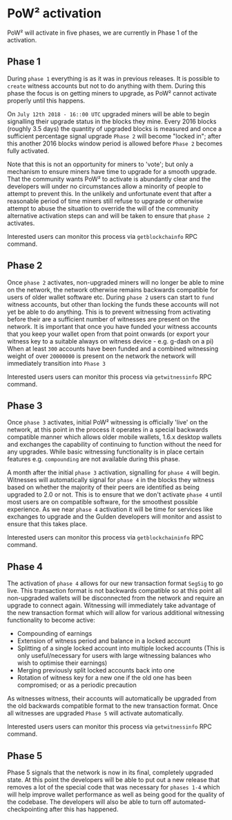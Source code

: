 PoW² activation
======
PoW² will activate in five phases, we are currently in Phase 1 of the activation.


Phase 1
-----
During `phase 1` everything is as it was in previous releases. It is possible to `create` witness accounts but not to do anything with them.
During this phase the focus is on getting miners to upgrade, as PoW² cannot activate properly until this happens.

On `July 12th 2018 - 16::00 UTC` upgraded miners will be able to begin signalling their upgrade status in the blocks they mine.
Every 2016 blocks (roughly 3.5 days) the quantity of upgraded blocks is measured and once a sufficient percentage signal upgrade `Phase 2` will become "locked in"; after this another 2016 blocks window period is allowed before `Phase 2` becomes fully activated.

Note that this is not an opportunity for miners to 'vote'; but only a mechanism to ensure miners have time to upgrade for a smooth upgrade. That the community wants PoW² to activate is abundantly clear and the developers will under no circumstances allow a minority of people to attempt to prevent this. In the unlikely and unfortunate event that after a reasonable period of time miners still refuse to upgrade or otherwise attempt to abuse the situation to override the will of the community alternative activation steps can and will be taken to ensure that `phase 2` activates.

Interested users can monitor this process via `getblockchainfo` RPC command.


Phase 2
-----
Once `phase 2` activates, non-upgraded miners will no longer be able to mine on the network, the network otherwise remains backwards compatible for users of older wallet software etc.
During `phase 2` users can start to `fund` witness accounts, but other than locking the funds these accounts will not yet be able to do anything. This is to prevent witnessing from activating before their are a sufficient number of witnesses are present on the network.
It is important that once you have funded your witness accounts that you keep your wallet open from that point onwards (or export your witness key to a suitable always on witness device - e.g. g-dash on a pi)
When at least `300` accounts have been funded and a combined witnessing weight of over `20000000` is present on the network the network will immediately transition into `Phase 3`

Interested users users can monitor this process via `getwitnessinfo` RPC command.


Phase 3
-----
Once `phase 3` activates, initial PoW² witnessing is officially 'live' on the network, at this point in the process it operates in a special backwards compatible manner which allows older mobile wallets, 1.6.x desktop wallets and exchanges the capability of continuing to function without the need for any upgrades.
While basic witnessing functionality is in place certain features e.g. `compounding` are not available during this phase.

A month after the initial `phase 3` activation, signalling for `phase 4` will begin. Witnesses will automatically signal for `phase 4` in the blocks they witness based on whether the majority of their peers are identified as being upgraded to 2.0 or not.
This is to ensure that we don't activate `phase 4` until most users are on compatible software, for the smoothest possible experience.
As we near `phase 4` activation it will be time for services like exchanges to upgrade and the Gulden developers will monitor and assist to ensure that this takes place.

Interested users can monitor this process via `getblockchaininfo` RPC command.


Phase 4
-----
The activation of `phase 4` allows for our new transaction format `SegSig` to go live. This transaction format is not backwards compatible so at this point all non-upgraded wallets will be disconnected from the network and require an upgrade to connect again.
Witnessing will immediately take advantage of the new transaction format which will allow for various additional witnessing functionality to become active:
* Compounding of earnings
* Extension of witness period and balance in a locked account
* Splitting of a single locked account into multiple locked accounts (This is only useful/necessary for users with large witnessing balances who wish to optimise their earnings)
* Merging previously split locked accounts back into one
* Rotation of witness key for a new one if the old one has been compromised; or as a periodic precaution

As witnesses witness, their accounts will automatically be upgraded from the old backwards compatible format to the new transaction format.
Once all witnesses are upgraded `Phase 5` will activate automatically.

Interested users users can monitor this process via `getwitnessinfo` RPC command.


Phase 5
-----
Phase 5 signals that the network is now in its final, completely upgraded state.
At this point the developers will be able to put out a new release that removes a lot of the special code that was necessary for `phases 1-4` which will help improve wallet performance as well as being good for the quality of the codebase.
The developers will also be able to turn off automated-checkpointing after this has happened.
